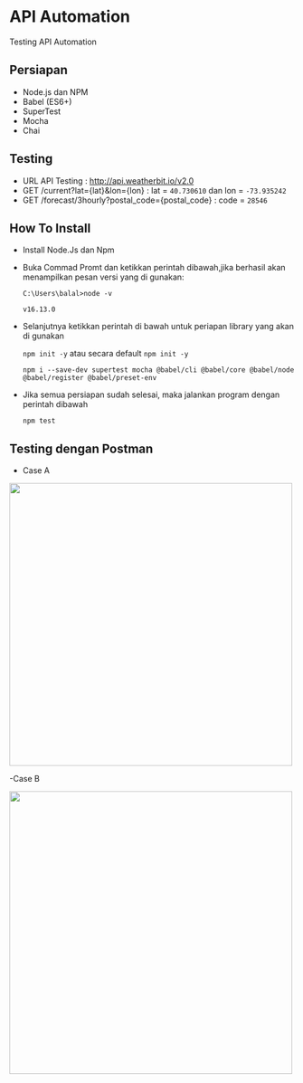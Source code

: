 # API Automation

Testing API Automation


## Persiapan

- Node.js dan NPM
- Babel (ES6+)
- SuperTest
- Mocha
- Chai



## Testing

- URL API Testing : http://api.weatherbit.io/v2.0
- GET /current?lat={lat}&lon={lon} : lat = `40.730610` dan lon = `-73.935242`
- GET /forecast/3hourly?postal_code={postal_code}  : code = `28546`



## How To Install

- Install Node.Js dan Npm

- Buka Commad Promt dan ketikkan perintah dibawah,jika berhasil akan menampilkan pesan versi yang di gunakan:

  `C:\Users\balal>node -v`
  
  `v16.13.0`
  
- Selanjutnya ketikkan perintah di bawah untuk periapan library yang akan di gunakan
  
  `npm init -y` atau secara default `npm init -y`
  
  `npm i --save-dev supertest mocha @babel/cli @babel/core @babel/node @babel/register @babel/preset-env`

- Jika semua persiapan sudah selesai, maka jalankan program dengan perintah dibawah

  `npm test`

## Testing dengan Postman

- Case A

<img src="https://user-images.githubusercontent.com/74690318/139427770-ebf7f999-154d-4948-9f7d-3921d44f1721.png" width="500">

-Case B

<img src="https://user-images.githubusercontent.com/74690318/139428079-206b2fe5-3987-4f98-8022-d3214d5d505e.png" width="500">
